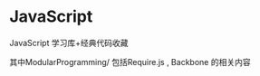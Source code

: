 JavaScript
==========

JavaScript 学习库+经典代码收藏

其中ModularProgramming/  包括Require.js , Backbone 的相关内容 
